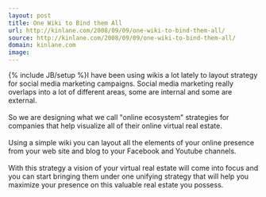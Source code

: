```yaml
---
layout: post
title: One Wiki to Bind them All
url: http://kinlane.com/2008/09/09/one-wiki-to-bind-them-all/
source: http://kinlane.com/2008/09/09/one-wiki-to-bind-them-all/
domain: kinlane.com
image: 
---
```

{% include JB/setup %}I have been using wikis a lot lately to layout strategy for social media marketing campaigns.  Social media marketing really overlaps into a lot of different areas, some are internal and some are external.<br /><br />So we are designing what we call "online ecosystem" strategies for companies that help visualize all of their online virtual real estate. <br /><br />Using a simple wiki you can layout all the elements of your online presence from your web site and blog to your Facebook and Youtube channels.<br /><br />With this strategy a vision of your virtual real estate will come into focus and you can start bringing them under one unifying strategy that will help you maximize your presence on this valuable real estate you possess.
